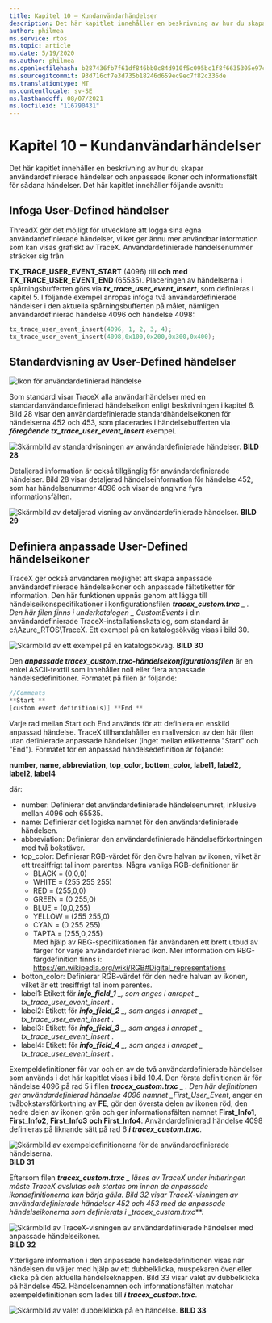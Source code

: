 ```yaml
---
title: Kapitel 10 – Kundanvändarhändelser
description: Det här kapitlet innehåller en beskrivning av hur du skapar användardefinierade händelser och anpassade ikoner och informationsfält för sådana händelser.
author: philmea
ms.service: rtos
ms.topic: article
ms.date: 5/19/2020
ms.author: philmea
ms.openlocfilehash: b287436fb7f61df846bb0c84d910f5c095bc1f8f6635305e97c9e8b7aab64655
ms.sourcegitcommit: 93d716cf7e3d735b18246d659ec9ec7f82c336de
ms.translationtype: MT
ms.contentlocale: sv-SE
ms.lasthandoff: 08/07/2021
ms.locfileid: "116790431"
---
```

# <a name="chapter-10---customer-user-events"></a>Kapitel 10 – Kundanvändarhändelser

Det här kapitlet innehåller en beskrivning av hur du skapar användardefinierade händelser och anpassade ikoner och informationsfält för sådana händelser. Det här kapitlet innehåller följande avsnitt: 

## <a name="inserting-user-defined-events"></a>Infoga User-Defined händelser

ThreadX gör det möjligt för utvecklare att logga sina egna användardefinierade händelser, vilket ger ännu mer användbar information som kan visas grafiskt av TraceX. Användardefinierade händelsenummer sträcker sig från

**TX_TRACE_USER_EVENT_START** (4096) till **och med TX_TRACE_USER_EVENT_END** (65535). Placeringen av händelserna i spårningsbufferten görs via ***tx_trace_user_event_insert***, som definieras i kapitel 5. I följande exempel anropas infoga två användardefinierade händelser i den aktuella spårningsbufferten på målet, nämligen användardefinierad händelse 4096 och händelse 4098:

```c
tx_trace_user_event_insert(4096, 1, 2, 3, 4);
tx_trace_user_event_insert(4098,0x100,0x200,0x300,0x400);
```

## <a name="default-display-of-user-defined-events"></a>Standardvisning av User-Defined händelser

![Ikon för användardefinierad händelse](./media/user-guide/tx-events/image0.png)

Som standard visar TraceX alla användarhändelser med en standardanvändardefinierad händelseikon enligt beskrivningen i kapitel 6. Bild 28 visar den användardefinierade standardhändelseikonen för händelserna 452 och 453, som placerades i händelsebufferten via ***föregående tx_trace_user_event_insert*** exempel.

![Skärmbild av standardvisningen av användardefinierade händelser. ](./media/user-guide/10.1.png)
 **BILD 28**

Detaljerad information är också tillgänglig för användardefinierade händelser. Bild 28 visar detaljerad händelseinformation för händelse 452, som har händelsenummer 4096 och visar de angivna fyra informationsfälten.

![Skärmbild av detaljerad visning av användardefinierade händelser. ](./media/user-guide/10.2.png)
 **BILD 29**

## <a name="defining-custom-user-defined-event-icons"></a>Definiera anpassade User-Defined händelseikoner

TraceX ger också användaren möjlighet att skapa anpassade användardefinierade händelseikoner och anpassade fältetiketter för information. Den här funktionen uppnås genom att lägga till händelseikonspecifikationer i konfigurationsfilen ***tracex_custom.trxc** _ . Den här filen finns i underkatalogen _ *_CustomEvents_** i din användardefinierade TraceX-installationskatalog, som standard är c:\Azure_RTOS\TraceX. Ett exempel på en katalogsökväg visas i bild 30.

![Skärmbild av ett exempel på en katalogsökväg. ](./media/user-guide/custom_events_folder.png)
 **BILD 30**

Den ***anpassade tracex_custom.trxc-händelsekonfigurationsfilen*** är en enkel ASCII-textfil som innehåller noll eller flera anpassade händelsedefinitioner. Formatet på filen är följande:

```c
//Comments
**Start **
[custom event definition(s)] **End **
```

Varje rad mellan Start och End används för att definiera en enskild anpassad händelse. TraceX tillhandahåller en mallversion av den här filen utan definierade anpassade händelser (inget mellan etiketterna "Start&quot; och &quot;End"). Formatet för en anpassad händelsedefinition är följande:

**number, name, abbreviation, top_color, bottom_color, label1, label2, label2, label4**

där:

- number: Definierar det användardefinierade händelsenumret, inklusive mellan 4096 och 65535.</th>
- name: Definierar det logiska namnet för den användardefinierade händelsen.</td>
- abbreviation: Definierar den användardefinierade händelseförkortningen med två bokstäver.</td>
- top_color: Definierar RGB-värdet för den övre halvan av ikonen, vilket är ett tresiffrigt tal inom parentes. Några vanliga RGB-definitioner är
  - BLACK = (0,0,0)       
  - WHITE = (255 255 255)
  - RED = (255,0,0)     
  - GREEN = (0 255,0)     
  - BLUE = (0,0,255)     
  - YELLOW = (255 255,0)   
  - CYAN = (0 255 255)   
  - TAPTA = (255,0,255)   
  Med hjälp av RBG-specifikationen får användaren ett brett utbud av färger för varje användardefinierad ikon. Mer information om RBG-färgdefinition finns i: https://en.wikipedia.org/wiki/RGB#Digital_representations
- botton_color: Definierar RGB-värdet för den nedre halvan av ikonen, vilket är ett tresiffrigt tal inom parentes.
- label1: Etikett för ***info_field_1** _, som anges i anropet _ *_tx_trace_user_event_insert_** .
- label2: Etikett för ***info_field_2** _, som anges i anropet _ *_tx_trace_user_event_insert_** .
- label3: Etikett för ***info_field_3** _, som anges i anropet _ *_tx_trace_user_event_insert_** .
- label4: Etikett för ***info_field_4** _, som anges i anropet _ *_tx_trace_user_event_insert_** .

Exempeldefinitioner för var och en av de två användardefinierade händelser som används i det här kapitlet visas i bild 10.4. Den första definitionen är för händelse 4096 på rad 5 i filen ***tracex_custom.trxc** _ . Den här definitionen ger användardefinierad händelse 4096 namnet _*First_User_Event**, anger en tvåbokstavsförkortning av **FE**, gör den översta delen av ikonen röd, den nedre delen av ikonen grön och ger informationsfälten namnet **First_Info1**, **First_Info2**, **First_Info3** **och First_Info4**. Användardefinierad händelse 4098 definieras på liknande sätt på rad 6 **_i tracex_custom.trxc_**.

![Skärmbild av exempeldefinitionerna för de användardefinierade händelserna. ](./media/user-guide/10.4.png)
 **BILD 31**

Eftersom filen ***tracex_custom.trxc** _ läses av TraceX under initieringen måste TraceX avslutas och startas om innan de anpassade ikondefinitionerna kan börja gälla. Bild 32 visar TraceX-visningen av användardefinierade händelser 452 och 453 med de anpassade händelseikonerna som definierats i _*_tracex_custom.trxc_**.

![Skärmbild av TraceX-visningen av användardefinierade händelser med anpassade händelseikoner. ](./media/user-guide/10.5.png)
 **BILD 32**

Ytterligare information i den anpassade händelsedefinitionen visas när händelsen du väljer med hjälp av ett dubbelklicka, muspekaren över eller klicka på den aktuella händelseknappen. Bild 33 visar valet av dubbelklicka på händelse 452. Händelsenamnen och informationsfälten matchar exempeldefinitionen som lades till ***i tracex_custom.trxc***.

![Skärmbild av valet dubbelklicka på en händelse. ](./media/user-guide/10.6.png)
 **BILD 33**
